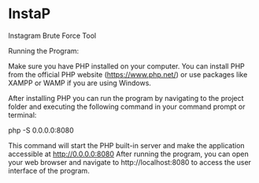 # InstaP
Instagram Brute Force Tool

Running the Program:

Make sure you have PHP installed on your computer.
 You can install PHP from the official PHP website (https://www.php.net/) or use packages like XAMPP or WAMP if you are using Windows.

After installing PHP you can run the program by navigating to the project folder and executing the following command in your command prompt or terminal:

php -S 0.0.0.0:8080

This command will start the PHP built-in server and make the application accessible at
 http://0.0.0.0:8080
After running the program, you can open your web browser and navigate to http://localhost:8080 
to access the user interface of the program.